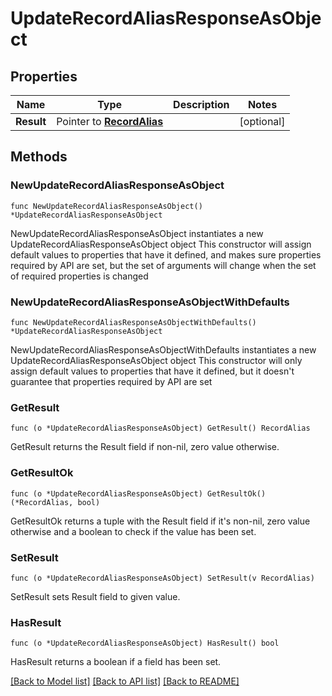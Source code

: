 # UpdateRecordAliasResponseAsObject

## Properties

Name | Type | Description | Notes
------------ | ------------- | ------------- | -------------
**Result** | Pointer to [**RecordAlias**](RecordAlias.md) |  | [optional] 

## Methods

### NewUpdateRecordAliasResponseAsObject

`func NewUpdateRecordAliasResponseAsObject() *UpdateRecordAliasResponseAsObject`

NewUpdateRecordAliasResponseAsObject instantiates a new UpdateRecordAliasResponseAsObject object
This constructor will assign default values to properties that have it defined,
and makes sure properties required by API are set, but the set of arguments
will change when the set of required properties is changed

### NewUpdateRecordAliasResponseAsObjectWithDefaults

`func NewUpdateRecordAliasResponseAsObjectWithDefaults() *UpdateRecordAliasResponseAsObject`

NewUpdateRecordAliasResponseAsObjectWithDefaults instantiates a new UpdateRecordAliasResponseAsObject object
This constructor will only assign default values to properties that have it defined,
but it doesn't guarantee that properties required by API are set

### GetResult

`func (o *UpdateRecordAliasResponseAsObject) GetResult() RecordAlias`

GetResult returns the Result field if non-nil, zero value otherwise.

### GetResultOk

`func (o *UpdateRecordAliasResponseAsObject) GetResultOk() (*RecordAlias, bool)`

GetResultOk returns a tuple with the Result field if it's non-nil, zero value otherwise
and a boolean to check if the value has been set.

### SetResult

`func (o *UpdateRecordAliasResponseAsObject) SetResult(v RecordAlias)`

SetResult sets Result field to given value.

### HasResult

`func (o *UpdateRecordAliasResponseAsObject) HasResult() bool`

HasResult returns a boolean if a field has been set.


[[Back to Model list]](../README.md#documentation-for-models) [[Back to API list]](../README.md#documentation-for-api-endpoints) [[Back to README]](../README.md)


